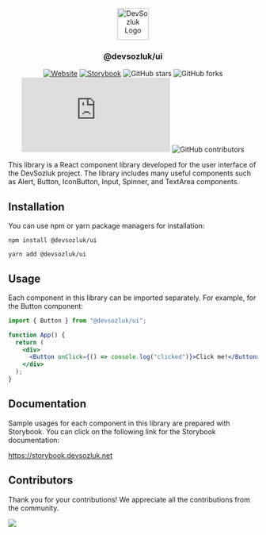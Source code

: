 <div align="center">
  <a href="https://devsozluk.net">
    <img
      src="https://avatars.githubusercontent.com/u/119908676?s=200&v=4"
      alt="DevSozluk Logo"
      height="64"
    />
  </a>
  
<h3 align="center">
  @devsozluk/ui
</h3>

[![Website](https://img.shields.io/website?url=https://www.devsozluk.net)](https://www.devsozluk.net/)
[![Storybook](https://img.shields.io/website?url=https://www.devsozluk.net)](https://storybook.devsozluk.net/)
![GitHub stars](https://img.shields.io/github/stars/devsozluk/website?logo=github)
![GitHub forks](https://img.shields.io/github/forks/devsozluk/website?logo=github)
[![GitHub commits](https://badgen.net/github/commits/Naereen/Strapdown.js)](https://github/devsozluk/website/commit)
![GitHub contributors](https://img.shields.io/github/contributors/devsozluk/website?logo=github)

</div>

This library is a React component library developed for the user interface of the DevSozluk project. The library includes many useful components such as Alert, Button, IconButton, Input, Spinner, and TextArea components.

## Installation

You can use npm or yarn package managers for installation:

```
npm install @devsozluk/ui
```

```
yarn add @devsozluk/ui
```

## Usage

Each component in this library can be imported separately. For example, for the Button component:

```jsx
import { Button } from "@devsozluk/ui";

function App() {
  return (
    <div>
      <Button onClick={() => console.log("clicked")}>Click me!</Button>
    </div>
  );
}
```

## Documentation

Sample usages for each component in this library are prepared with Storybook. You can click on the following link for the Storybook documentation:

https://storybook.devsozluk.net

## Contributors

Thank you for your contributions! We appreciate all the contributions from the community.

<a href="https://github.com/devsozluk/website/graphs/contributors">
  <img src="https://contrib.rocks/image?repo=devsozluk/website" />
</a>

